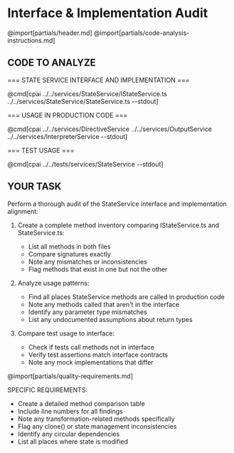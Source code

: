 # Interface & Implementation Audit

@import[partials/header.md]
@import[partials/code-analysis-instructions.md]

## CODE TO ANALYZE

=== STATE SERVICE INTERFACE AND IMPLEMENTATION ===

@cmd[cpai ../../services/StateService/IStateService.ts ../../services/StateService/StateService.ts --stdout]

=== USAGE IN PRODUCTION CODE ===

@cmd[cpai ../../services/DirectiveService ../../services/OutputService ../../services/InterpreterService --stdout]

=== TEST USAGE ===

@cmd[cpai ../../tests/services/StateService --stdout]

## YOUR TASK

Perform a thorough audit of the StateService interface and implementation alignment:

1. Create a complete method inventory comparing IStateService.ts and StateService.ts:
   - List all methods in both files
   - Compare signatures exactly
   - Note any mismatches or inconsistencies
   - Flag methods that exist in one but not the other

2. Analyze usage patterns:
   - Find all places StateService methods are called in production code
   - Note any methods called that aren't in the interface
   - Identify any parameter type mismatches
   - List any undocumented assumptions about return types

3. Compare test usage to interface:
   - Check if tests call methods not in interface
   - Verify test assertions match interface contracts
   - Note any mock implementations that differ

@import[partials/quality-requirements.md]

SPECIFIC REQUIREMENTS:

- Create a detailed method comparison table
- Include line numbers for all findings
- Note any transformation-related methods specifically
- Flag any clone() or state management inconsistencies
- Identify any circular dependencies
- List all places where state is modified 